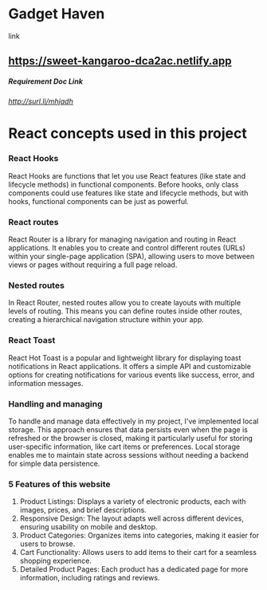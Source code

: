 # Gadget Haven
link
## https://sweet-kangaroo-dca2ac.netlify.app



##### Requirement Doc Link

###### http://surl.li/mhjadh


# React concepts used in this project

### React Hooks
React Hooks are functions that let you use React features (like state and lifecycle methods) in functional components. Before hooks, only class components could use features like state and lifecycle methods, but with hooks, functional components can be just as powerful.

### React routes
React Router is a library for managing navigation and routing in React applications. It enables you to create and control different routes (URLs) within your single-page application (SPA), allowing users to move between views or pages without requiring a full page reload.

### Nested routes
In React Router, nested routes allow you to create layouts with multiple levels of routing. This means you can define routes inside other routes, creating a hierarchical navigation structure within your app.

### React Toast

React Hot Toast is a popular and lightweight library for displaying toast notifications in React applications. It offers a simple API and customizable options for creating notifications for various events like success, error, and information messages.

### Handling and managing

To handle and manage data effectively in my project, I've implemented local storage. This approach ensures that data persists even when the page is refreshed or the browser is closed, making it particularly useful for storing user-specific information, like cart items or preferences. Local storage enables me to maintain state across sessions without needing a backend for simple data persistence.

### 5 Features of this website
1. Product Listings: Displays a variety of electronic products, each with images, prices, and brief descriptions.
2. Responsive Design: The layout adapts well across different devices, ensuring usability on mobile and desktop.
3. Product Categories: Organizes items into categories, making it easier for users to browse.
4. Cart Functionality: Allows users to add items to their cart for a seamless shopping experience.
5. Detailed Product Pages: Each product has a dedicated page for more information, including ratings and reviews.
